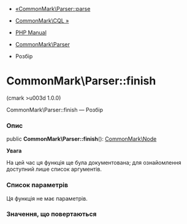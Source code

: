 - [«CommonMark\Parser::parse](commonmark-parser.parse.md)
- [CommonMark\CQL »](class.commonmark-cql.md)

- [PHP Manual](index.md)
- [CommonMark\Parser](class.commonmark-parser.md)
- Розбір

# CommonMark\Parser::finish

(cmark \>u003d 1.0.0)

CommonMark\Parser::finish — Розбір

### Опис

public **CommonMark\Parser::finish**():
[CommonMark\Node](class.commonmark-node.md)

**Увага**

На цей час ця функція ще була документована; для
ознайомлення доступний лише список аргументів.

### Список параметрів

Ця функція не має параметрів.

### Значення, що повертаються
